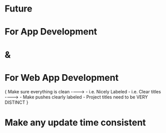 # Future

# For App Development
#           &
# For Web App Development
{
    Make sure everything is clean ---->
        - i.e. Nicely Labeled
        - i.e. Clear titles ---->
            - Make pushes clearly labeled
            - Project titles need to be VERY DISTINCT
}

# Make any update time consistent
